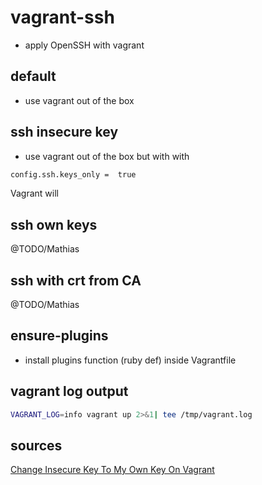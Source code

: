 # vagrant-ssh

- apply OpenSSH with vagrant

## default

- use vagrant out of the box

## ssh insecure key

- use vagrant out of the box but with with 
```bash
config.ssh.keys_only =  true
```
Vagrant will 

## ssh own keys

@TODO/Mathias

## ssh with crt from CA

@TODO/Mathias

## ensure-plugins

- install plugins function (ruby def) inside Vagrantfile

## vagrant log output

```bash
VAGRANT_LOG=info vagrant up 2>&1| tee /tmp/vagrant.log
```

## sources

[Change Insecure Key To My Own Key On Vagrant](http://ermaker.github.io/blog/2015/11/18/change-insecure-key-to-my-own-key-on-vagrant.html)
